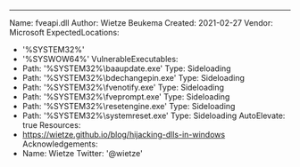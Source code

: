 ---
Name: fveapi.dll
Author: Wietze Beukema
Created: 2021-02-27
Vendor: Microsoft
ExpectedLocations:
- '%SYSTEM32%'
- '%SYSWOW64%'
VulnerableExecutables:
- Path: '%SYSTEM32%\baaupdate.exe'
  Type: Sideloading
- Path: '%SYSTEM32%\bdechangepin.exe'
  Type: Sideloading
- Path: '%SYSTEM32%\fvenotify.exe'
  Type: Sideloading
- Path: '%SYSTEM32%\fveprompt.exe'
  Type: Sideloading
- Path: '%SYSTEM32%\resetengine.exe'
  Type: Sideloading
- Path: '%SYSTEM32%\systemreset.exe'
  Type: Sideloading
  AutoElevate: true
Resources:
- https://wietze.github.io/blog/hijacking-dlls-in-windows
Acknowledgements:
- Name: Wietze
  Twitter: '@wietze'
